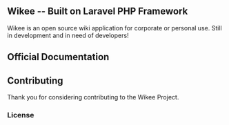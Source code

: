 ## Wikee -- Built on Laravel PHP Framework
Wikee is an open source wiki application for corporate or personal use. Still in development and in need of developers!


## Official Documentation


## Contributing

Thank you for considering contributing to the Wikee Project.

### License


